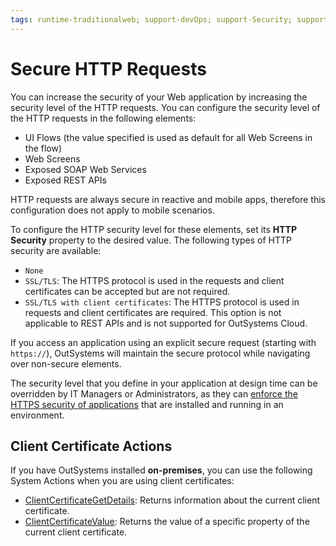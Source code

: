 ```yaml
---
tags: runtime-traditionalweb; support-devOps; support-Security; support-Security-featured
---
```


# Secure HTTP Requests

You can increase the security of your Web application by increasing the security level of the HTTP requests. You can configure the security level of the HTTP requests in the following elements:

* UI Flows (the value specified is used as default for all Web Screens in the flow) 
* Web Screens
* Exposed SOAP Web Services
* Exposed REST APIs

HTTP requests are always secure in reactive and mobile apps, therefore this configuration does not apply to mobile scenarios.

To configure the HTTP security level for these elements, set its **HTTP Security** property to the desired value. The following types of HTTP security are available:

* `None`
* `SSL/TLS`: The HTTPS protocol is used in the requests and client certificates can be accepted but are not required.
* `SSL/TLS with client certificates`: The HTTPS protocol is used in requests and client certificates are required. This option is not applicable to REST APIs and is not supported for OutSystems Cloud. 

If you access an application using an explicit secure request (starting with `https://`), OutSystems will maintain the secure protocol while navigating over non-secure elements.

The security level that you define in your application at design time can be overridden by IT Managers or Administrators, as they can [enforce the HTTPS security of applications](<../../managing-the-applications-lifecycle/secure-the-applications/enforce-https-security.md>) that are installed and running in an environment.

## Client Certificate Actions

If you have OutSystems installed **on-premises**, you can use the following System Actions when you are using client certificates:

* [ClientCertificateGetDetails](<../../ref/apis/auto/system-actions.final.md#ClientCertificateGetDetails>): Returns information about the current client certificate.
* [ClientCertificateValue](<../../ref/apis/auto/system-actions.final.md#ClientCertificateValue>): Returns the value of a specific property of the current client certificate.
